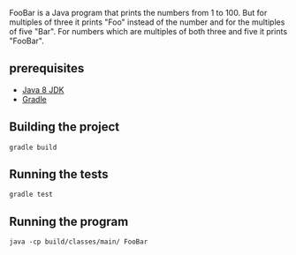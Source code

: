 FooBar is a Java program that prints the numbers from 1 to 100. 
But for multiples of three it prints "Foo" instead of the number and for the multiples of five "Bar". For numbers which are multiples of both three and five it prints "FooBar".

## prerequisites
* [Java 8 JDK](http://www.oracle.com/technetwork/java/javase/downloads/index.html)
* [Gradle](https://gradle.org/install)

## Building the project
```
gradle build
```

## Running the tests
```
gradle test
```

## Running the program
```
java -cp build/classes/main/ FooBar
```

